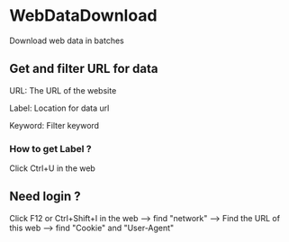 # WebDataDownload
Download web data in batches

## Get and filter URL for data

URL: The URL of the website

Label: Location for data url

Keyword: Filter keyword

### How to get Label ?

Click Ctrl+U in the web

## Need login ?

Click F12 or Ctrl+Shift+I in the web --> find "network" --> Find the URL of this web --> find "Cookie" and "User-Agent" 
